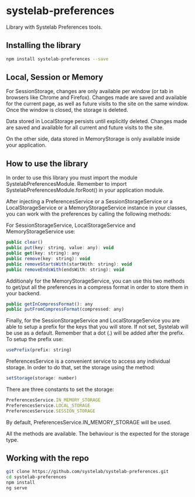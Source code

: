 # systelab-preferences

Library with Systelab Preferences tools.

## Installing the library

```bash
npm install systelab-preferences --save
```

## Local, Session or Memory
For SessionStorage, changes are only available per window (or tab in browsers like Chrome and Firefox). Changes made are saved and available for the current page, as well as future visits to the site on the same window. Once the window is closed, the storage is deleted.

Data stored in LocalStorage persists until explicitly deleted. Changes made are saved and available for all current and future visits to the site.

On the other side, data stored in MemoryStorage is only available inside your application.

## How to use the library
In order to use this library you must import the module SystelabPreferencesModule. Remember to import SystelabPreferencesModule.forRoot() in your application module.

After injecting a PreferencesService or a SessionStorageService or a LocalStorageService or a MemoryStorageService instance in your classes, you can work with the preferences by calling the following methods:

For SessionStorageService, LocalStorageService and MemoryStorageService use:

```javascript
public clear()
public put(key: string, value: any): void
public get(key: string): any
public remove(key: string): void
public removeStartsWith(startWith: string): void
public removeEndsWith(endsWith: string): void
```

Additionaly for the MemoryStorageService, you can use this two methods to get/put all the preferences in a compress format in order to store them in your backend.

```javascript
public getInCompressFormat(): any
public putFromCompressFormat(compressed: any)
```

Finally, for the SessionStorageService and LocalStorageService you are able to setup a prefix for the keys that you will store. If not set, Systelab will be use as a default. Remember that a dot (.) will be added after the prefix. To setup the prefix use:

```javascript
usePrefix(prefix: string) 
```

PreferencesService is a convenient service to access any individual storage. In order to do that, set the storage using the method:

```javascript
setStorage(storage: number) 
```

There are three constants to set the storage:

```javascript
PreferencesService.IN_MEMORY_STORAGE
PreferencesService.LOCAL_STORAGE
PreferencesService.SESSION_STORAGE
```

By default, PreferencesService.IN_MEMORY_STORAGE will be used.

All the methods are available. The behaviour is the expected for the storage type.

## Working with the repo


```bash
git clone https://github.com/systelab/systelab-preferences.git
cd systelab-preferences
npm install
ng serve
```

